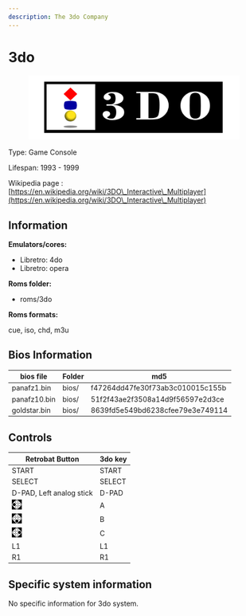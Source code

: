 ```yaml
---
description: The 3do Company
---
```


# 3do

<figure><img src="../.gitbook/assets/3do.svg" alt=""><figcaption></figcaption></figure>

Type: Game Console

Lifespan: 1993 - 1999

Wikipedia page : [https://en.wikipedia.org/wiki/3DO\_Interactive\_Multiplayer](https://en.wikipedia.org/wiki/3DO\_Interactive\_Multiplayer)

## Information

**Emulators/cores:**

* Libretro: 4do
* Libretro: opera

**Roms folder:**

* roms/3do

**Roms formats:**

cue, iso, chd, m3u

## Bios Information

| bios file    | Folder | md5                              |
| ------------ | ------ | -------------------------------- |
| panafz1.bin  | bios/  | f47264dd47fe30f73ab3c010015c155b |
| panafz10.bin | bios/  | 51f2f43ae2f3508a14d9f56597e2d3ce |
| goldstar.bin | bios/  | 8639fd5e549bd6238cfee79e3e749114 |

## Controls

| Retrobat Button                         | 3do key |
| --------------------------------------- | ------- |
| START                                   | START   |
| SELECT                                  | SELECT  |
| D-PAD, Left analog stick                | D-PAD   |
| ![](<../.gitbook/assets/image (2).png>) | A       |
| ![](<../.gitbook/assets/image (1).png>) | B       |
| ![](../.gitbook/assets/image.png)       | C       |
| L1                                      | L1      |
| R1                                      | R1      |

## Specific system information

No specific information for 3do system.
